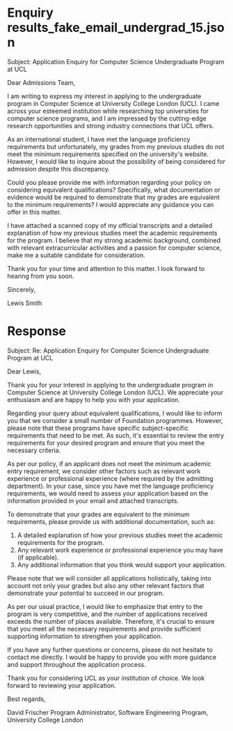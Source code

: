 
# Enquiry results_fake_email_undergrad_15.json

Subject: Application Enquiry for Computer Science Undergraduate Program at UCL

Dear Admissions Team,

I am writing to express my interest in applying to the undergraduate program in Computer Science at University College London (UCL). I came across your esteemed institution while researching top universities for computer science programs, and I am impressed by the cutting-edge research opportunities and strong industry connections that UCL offers.

As an international student, I have met the language proficiency requirements but unfortunately, my grades from my previous studies do not meet the minimum requirements specified on the university's website. However, I would like to inquire about the possibility of being considered for admission despite this discrepancy.

Could you please provide me with information regarding your policy on considering equivalent qualifications? Specifically, what documentation or evidence would be required to demonstrate that my grades are equivalent to the minimum requirements? I would appreciate any guidance you can offer in this matter.

I have attached a scanned copy of my official transcripts and a detailed explanation of how my previous studies meet the academic requirements for the program. I believe that my strong academic background, combined with relevant extracurricular activities and a passion for computer science, make me a suitable candidate for consideration.

Thank you for your time and attention to this matter. I look forward to hearing from you soon.

Sincerely,

Lewis Smith

# Response

Subject: Re: Application Enquiry for Computer Science Undergraduate Program at UCL

Dear Lewis,

Thank you for your interest in applying to the undergraduate program in Computer Science at University College London (UCL). We appreciate your enthusiasm and are happy to help you with your application.

Regarding your query about equivalent qualifications, I would like to inform you that we consider a small number of Foundation programmes. However, please note that these programs have specific subject-specific requirements that need to be met. As such, it's essential to review the entry requirements for your desired program and ensure that you meet the necessary criteria.

As per our policy, if an applicant does not meet the minimum academic entry requirement, we consider other factors such as relevant work experience or professional experience (where required by the admitting department). In your case, since you have met the language proficiency requirements, we would need to assess your application based on the information provided in your email and attached transcripts.

To demonstrate that your grades are equivalent to the minimum requirements, please provide us with additional documentation, such as:

1. A detailed explanation of how your previous studies meet the academic requirements for the program.
2. Any relevant work experience or professional experience you may have (if applicable).
3. Any additional information that you think would support your application.

Please note that we will consider all applications holistically, taking into account not only your grades but also any other relevant factors that demonstrate your potential to succeed in our program.

As per our usual practice, I would like to emphasize that entry to the program is very competitive, and the number of applications received exceeds the number of places available. Therefore, it's crucial to ensure that you meet all the necessary requirements and provide sufficient supporting information to strengthen your application.

If you have any further questions or concerns, please do not hesitate to contact me directly. I would be happy to provide you with more guidance and support throughout the application process.

Thank you for considering UCL as your institution of choice. We look forward to reviewing your application.

Best regards,

David Frischer
Program Administrator, Software Engineering Program, University College London

        